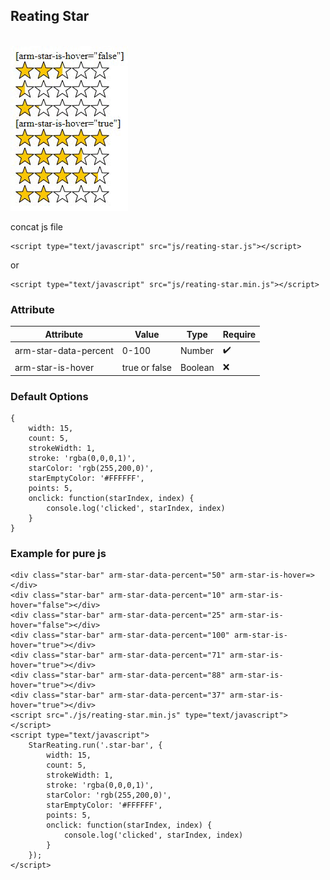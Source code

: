 ## Reating Star

<br/>

<img src="./src/stars-example.gif" title="stars example" />

<br/>

concat js file

    <script type="text/javascript" src="js/reating-star.js"></script>
    
or

    <script type="text/javascript" src="js/reating-star.min.js"></script>
    
    
### Attribute

| Attribute             | Value         | Type    | Require                 |
|-----------------------|---------------|---------| ----------------------- |
| arm-star-data-percent | 0-100         | Number  |    :heavy_check_mark:   |
| arm-star-is-hover     | true or false | Boolean |    :x:                  |


### Default Options

    {
        width: 15,
        count: 5,
        strokeWidth: 1,
        stroke: 'rgba(0,0,0,1)',
        starColor: 'rgb(255,200,0)',
        starEmptyColor: '#FFFFFF',
        points: 5,
        onclick: function(starIndex, index) {
            console.log('clicked', starIndex, index)
        }
    }


### Example for pure js

    <div class="star-bar" arm-star-data-percent="50" arm-star-is-hover=></div>
    <div class="star-bar" arm-star-data-percent="10" arm-star-is-hover="false"></div>
    <div class="star-bar" arm-star-data-percent="25" arm-star-is-hover="false"></div>
    <div class="star-bar" arm-star-data-percent="100" arm-star-is-hover="true"></div>
    <div class="star-bar" arm-star-data-percent="71" arm-star-is-hover="true"></div>
    <div class="star-bar" arm-star-data-percent="88" arm-star-is-hover="true"></div>
    <div class="star-bar" arm-star-data-percent="37" arm-star-is-hover="true"></div>
    <script src="./js/reating-star.min.js" type="text/javascript"></script>
    <script type="text/javascript">
        StarReating.run('.star-bar', {
            width: 15,
            count: 5,
            strokeWidth: 1,
            stroke: 'rgba(0,0,0,1)',
            starColor: 'rgb(255,200,0)',
            starEmptyColor: '#FFFFFF',
            points: 5,
            onclick: function(starIndex, index) {
                console.log('clicked', starIndex, index)
            }
        });
    </script>